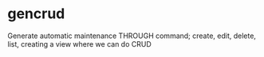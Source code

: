 # gencrud


Generate automatic maintenance THROUGH command; create, edit, delete, list, creating a view where we can do CRUD
